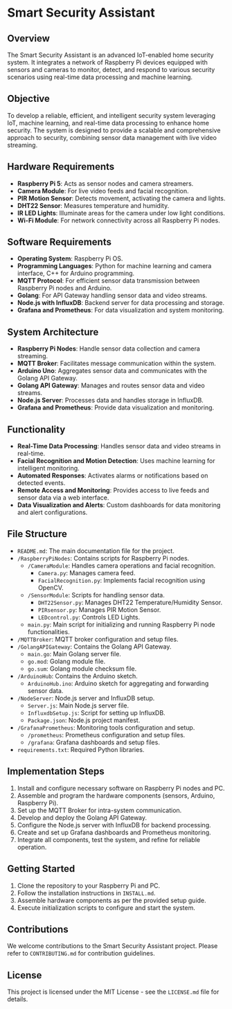 # Smart Security Assistant

## Overview
The Smart Security Assistant is an advanced IoT-enabled home security system. It integrates a network of Raspberry Pi devices equipped with sensors and cameras to monitor, detect, and respond to various security scenarios using real-time data processing and machine learning.

## Objective
To develop a reliable, efficient, and intelligent security system leveraging IoT, machine learning, and real-time data processing to enhance home security. The system is designed to provide a scalable and comprehensive approach to security, combining sensor data management with live video streaming.

## Hardware Requirements
- **Raspberry Pi 5**: Acts as sensor nodes and camera streamers.
- **Camera Module**: For live video feeds and facial recognition.
- **PIR Motion Sensor**: Detects movement, activating the camera and lights.
- **DHT22 Sensor**: Measures temperature and humidity.
- **IR LED Lights**: Illuminate areas for the camera under low light conditions.
- **Wi-Fi Module**: For network connectivity across all Raspberry Pi nodes.

## Software Requirements
- **Operating System**: Raspberry Pi OS.
- **Programming Languages**: Python for machine learning and camera interface, C++ for Arduino programming.
- **MQTT Protocol**: For efficient sensor data transmission between Raspberry Pi nodes and Arduino.
- **Golang**: For API Gateway handling sensor data and video streams.
- **Node.js with InfluxDB**: Backend server for data processing and storage.
- **Grafana and Prometheus**: For data visualization and system monitoring.

## System Architecture
- **Raspberry Pi Nodes**: Handle sensor data collection and camera streaming.
- **MQTT Broker**: Facilitates message communication within the system.
- **Arduino Uno**: Aggregates sensor data and communicates with the Golang API Gateway.
- **Golang API Gateway**: Manages and routes sensor data and video streams.
- **Node.js Server**: Processes data and handles storage in InfluxDB.
- **Grafana and Prometheus**: Provide data visualization and monitoring.

## Functionality
- **Real-Time Data Processing**: Handles sensor data and video streams in real-time.
- **Facial Recognition and Motion Detection**: Uses machine learning for intelligent monitoring.
- **Automated Responses**: Activates alarms or notifications based on detected events.
- **Remote Access and Monitoring**: Provides access to live feeds and sensor data via a web interface.
- **Data Visualization and Alerts**: Custom dashboards for data monitoring and alert configurations.

## File Structure
- `README.md`: The main documentation file for the project.
- `/RaspberryPiNodes`: Contains scripts for Raspberry Pi nodes.
  - `/CameraModule`: Handles camera operations and facial recognition.
    - `Camera.py`: Manages camera feed.
    - `FacialRecognition.py`: Implements facial recognition using OpenCV.
  - `/SensorModule`: Scripts for handling sensor data.
    - `DHT22Sensor.py`: Manages DHT22 Temperature/Humidity Sensor.
    - `PIRsensor.py`: Manages PIR Motion Sensor.
    - `LEDcontrol.py`: Controls LED Lights.
  - `main.py`: Main script for initializing and running Raspberry Pi node functionalities.
- `/MQTTBroker`: MQTT broker configuration and setup files.
- `/GolangAPIGateway`: Contains the Golang API Gateway.
  - `main.go`: Main Golang server file.
  - `go.mod`: Golang module file.
  - `go.sum`: Golang module checksum file.
- `/ArduinoHub`: Contains the Arduino sketch.
  - `ArduinoHub.ino`: Arduino sketch for aggregating and forwarding sensor data.
- `/NodeServer`: Node.js server and InfluxDB setup.
  - `Server.js`: Main Node.js server file.
  - `InfluxdbSetup.js`: Script for setting up InfluxDB.
  - `Package.json`: Node.js project manifest.
- `/GrafanaPrometheus`: Monitoring tools configuration and setup.
  - `/prometheus`: Prometheus configuration and setup files.
  - `/grafana`: Grafana dashboards and setup files.
- `requirements.txt`: Required Python libraries.

## Implementation Steps
1. Install and configure necessary software on Raspberry Pi nodes and PC.
2. Assemble and program the hardware components (sensors, Arduino, Raspberry Pi).
3. Set up the MQTT Broker for intra-system communication.
4. Develop and deploy the Golang API Gateway.
5. Configure the Node.js server with InfluxDB for backend processing.
6. Create and set up Grafana dashboards and Prometheus monitoring.
7. Integrate all components, test the system, and refine for reliable operation.

## Getting Started
1. Clone the repository to your Raspberry Pi and PC.
2. Follow the installation instructions in `INSTALL.md`.
3. Assemble hardware components as per the provided setup guide.
4. Execute initialization scripts to configure and start the system.

## Contributions
We welcome contributions to the Smart Security Assistant project. Please refer to `CONTRIBUTING.md` for contribution guidelines.

## License
This project is licensed under the MIT License - see the `LICENSE.md` file for details.
